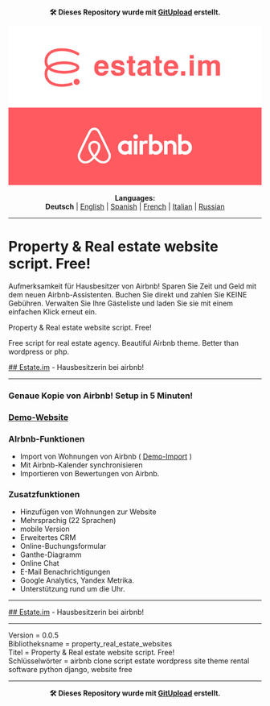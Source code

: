 <p align="center"><b>🛠️ Dieses Repository wurde mit <a href="https://gitupload.com">GitUpload</a> erstellt.</b></p>
<p align="center"><a href="https://estate.im"><img src="https://github.com/markolofsen/airbnb_clone_script//blob/master/.banners/banner_de.jpg?raw=1" /></a></p>
<p align="center"><b>Languages:</b><br /><b>Deutsch</b> | <a href="https://github.com/markolofsen/airbnb_clone_script/blob/master/README.md">English</a> | <a href="https://github.com/markolofsen/airbnb_clone_script/blob/master/README_es.md">Spanish</a> | <a href="https://github.com/markolofsen/airbnb_clone_script/blob/master/README_fr.md">French</a> | <a href="https://github.com/markolofsen/airbnb_clone_script/blob/master/README_it.md">Italian</a> | <a href="https://github.com/markolofsen/airbnb_clone_script/blob/master/README_ru.md">Russian</a></p>

---

# Property & Real estate website script. Free!
Aufmerksamkeit für Hausbesitzer von Airbnb! Sparen Sie Zeit und Geld mit dem neuen Airbnb-Assistenten. Buchen Sie direkt und zahlen Sie KEINE Gebühren. Verwalten Sie Ihre Gästeliste und laden Sie sie mit einem einfachen Klick erneut ein.

Property & Real estate website script. Free!

Free script for real estate agency. Beautiful Airbnb theme. Better than wordpress or php.

<a href="https://estate.im/">## Estate.im</a> - Hausbesitzerin bei airbnb!

<hr />

### Genaue Kopie von Airbnb! Setup in 5 Minuten!
### <a href="https://demo.estate.im">Demo-Website</a>

### AIrbnb-Funktionen
* Import von Wohnungen von Airbnb ( <a href="https://estate.im/">Demo-Import</a> )
* Mit Airbnb-Kalender synchronisieren
* Importieren von Bewertungen von Airbnb.


### Zusatzfunktionen
* Hinzufügen von Wohnungen zur Website
* Mehrsprachig (22 Sprachen)
* mobile Version
* Erweitertes CRM
* Online-Buchungsformular
* Ganthe-Diagramm
* Online Chat
* E-Mail Benachrichtigungen
* Google Analytics, Yandex Metrika.
* Unterstützung rund um die Uhr.

<hr />

<a href="https://estate.im/">## Estate.im</a> - Hausbesitzerin bei airbnb!

<hr />

Version = 0.0.5 <br />
Bibliotheksname = property_real_estate_websites <br />
Titel = Property & Real estate website script. Free! <br />
Schlüsselwörter = airbnb clone script estate wordpress site theme rental software python django, website free <br />


---

<p align="center"><b>🛠️ Dieses Repository wurde mit <a href="https://gitupload.com">GitUpload</a> erstellt.</b></p>